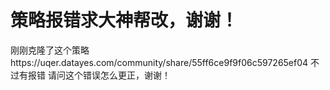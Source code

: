 # 策略报错求大神帮改，谢谢！

刚刚克隆了这个策略https://uqer.datayes.com/community/share/55ff6ce9f9f06c597265ef04
不过有报错
请问这个错误怎么更正，谢谢！

